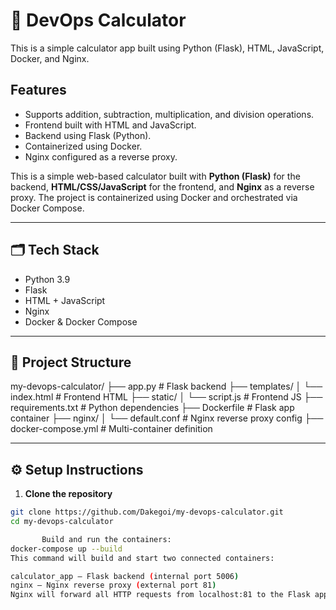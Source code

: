 # 🧮 DevOps Calculator

This is a simple calculator app built using Python (Flask), HTML, JavaScript, Docker, and Nginx.

## Features
- Supports addition, subtraction, multiplication, and division operations.
- Frontend built with HTML and JavaScript.
- Backend using Flask (Python).
- Containerized using Docker.
- Nginx configured as a reverse proxy.

This is a simple web-based calculator built with **Python (Flask)** for the backend, **HTML/CSS/JavaScript** for the frontend, and **Nginx** as a reverse proxy. The project is containerized using Docker and orchestrated via Docker Compose.

---

## 🗂️ Tech Stack

- Python 3.9
- Flask
- HTML + JavaScript
- Nginx
- Docker & Docker Compose

---

## 📁 Project Structure

my-devops-calculator/
├── app.py # Flask backend
├── templates/
│ └── index.html # Frontend HTML
├── static/
│ └── script.js # Frontend JS
├── requirements.txt # Python dependencies
├── Dockerfile # Flask app container
├── nginx/
│ └── default.conf # Nginx reverse proxy config
├── docker-compose.yml # Multi-container definition


---

## ⚙️ Setup Instructions

1. **Clone the repository**

```bash
git clone https://github.com/Dakegoi/my-devops-calculator.git
cd my-devops-calculator

       Build and run the containers:
docker-compose up --build
This command will build and start two connected containers:

calculator_app — Flask backend (internal port 5006)
nginx — Nginx reverse proxy (external port 81)
Nginx will forward all HTTP requests from localhost:81 to the Flask app.




